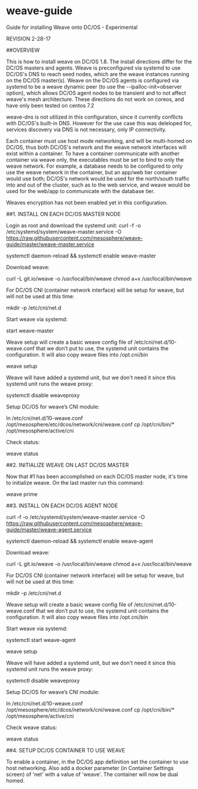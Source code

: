 # weave-guide
Guide for installing Weave onto DC/OS - Experimental

REVISION 2-28-17	

##OVERVIEW

This is how to install weave on DC/OS 1.8. The install directions differ for the DC/OS masters and agents. Weave is preconfigured via systemd to use DC/OS's DNS to reach seed nodes, which are the weave instances running on the DC/OS master(s). Weave on the DC/OS agents is configured via systemd to be a weave dynamic peer (to use the --ipalloc-init=observer option), which allows DC/OS agent nodes to be transient and to not affect weave's mesh architecture. These directions do not work on coreos, and have only been tested on centos 7.2

weave-dns is not utilized in this configuration, since it currently conflicts with DC/OS's built-in DNS. However for the use case this was deleloped for, services discovery via DNS is not necessary, only IP connectivity. 

Each container must use host mode networking, and will be multi-homed on DC/OS, thus both DC/OS's network and the weave network interfaces will exist within a container. To have a container communicate with another container via  weave only, the executables must be set to bind to only the weave network. For example, a database needs to be configured to only use the weave network in the container, but an app/web tier container would use both; DC/OS's network would be used for the north/south traffic into and out of the cluster, such as to the web service, and weave would be used for the web/app to communicate with the database tier. 

Weaves encryption has not been enabled yet in this configuration.  

##1. INSTALL ON EACH DC/OS MASTER NODE

Login as root and download the systemd unit:
curl -f -o /etc/systemd/system/weave-master.service -O https://raw.githubusercontent.com/mesosphere/weave-guide/master/weave-master.service

systemctl daemon-reload && systemctl enable weave-master

Download weave:

curl -L git.io/weave -o /usr/local/bin/weave
chmod a+x /usr/local/bin/weave

For DC/OS CNI (container network interface) will be setup for weave, but will not be used at this time:

mkdir -p /etc/cni/net.d

Start weave via systemd:

start weave-master

Weave setup  will create a basic weave config file of /etc/cni/net.d/10-weave.conf  that we don’t put to use, the systemd unit contains the configuration. It will also copy weave files into /opt.cni/bin

weave setup

Weave will have added a systemd unit, but we don't need it since this systemd unit runs the weave proxy:

systemctl disable weaveproxy

Setup DC/OS for weave’s CNI module:

ln /etc/cni/net.d/10-weave.conf /opt/mesosphere/etc/dcos/network/cni/weave.conf
cp /opt/cni/bin/* /opt/mesosphere/active/cni 

Check status:

weave status

##2. INITIALIZE WEAVE ON LAST DC/OS MASTER

Now that #1 has been accomplished on each DC/OS master node, it's time to initialize weave. On the last master run this command:

weave prime

##3. INSTALL ON EACH DC/OS AGENT NODE

curl -f -o /etc/systemd/system/weave-master.service -O https://raw.githubusercontent.com/mesosphere/weave-guide/master/weave-agent.service

systemctl daemon-reload && systemctl enable weave-agent

Download weave:

curl -L git.io/weave -o /usr/local/bin/weave
chmod a+x /usr/local/bin/weave

For DC/OS CNI (container network interface) will be setup for weave, but will not be used at this time:

mkdir -p /etc/cni/net.d

Weave setup  will create a basic weave config file of /etc/cni/net.d/10-weave.conf  that we don’t put to use, the systemd unit contains the configuration. It will also copy weave files into /opt.cni/bin

Start weave via systemd:

systemctl start weave-agent
 
weave setup

Weave will have added a systemd unit, but we don't need it since this systemd unit runs the weave proxy:

systemctl disable weaveproxy

Setup DC/OS for weave’s CNI module:

ln /etc/cni/net.d/10-weave.conf /opt/mesosphere/etc/dcos/network/cni/weave.conf
cp /opt/cni/bin/* /opt/mesosphere/active/cni

Check weave status:

weave status


##4. SETUP DC/OS CONTAINER TO USE WEAVE

To enable a container, in the DC/OS app defiinition set the container to use host networking. Also add a docker parameter (in Container Settings screen) of 'net' with a value of 'weave'. The container will now be dual homed.


